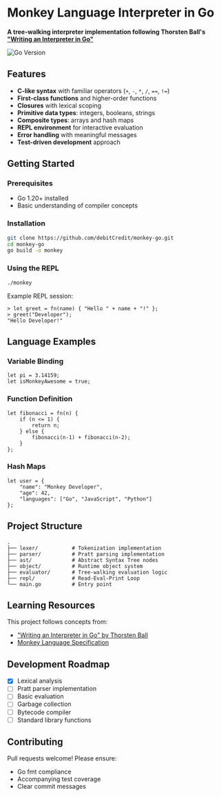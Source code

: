 # Monkey Language Interpreter in Go

**A tree-walking interpreter implementation following Thorsten Ball's ["Writing an Interpreter in Go"](https://interpreterbook.com/)**

![Go Version](https://img.shields.io/badge/Go-1.20%2B-blue)

## Features
- **C-like syntax** with familiar operators (`+`, `-`, `*`, `/`, `==`, `!=`)
- **First-class functions** and higher-order functions
- **Closures** with lexical scoping
- **Primitive data types**: integers, booleans, strings
- **Composite types**: arrays and hash maps
- **REPL environment** for interactive evaluation
- **Error handling** with meaningful messages
- **Test-driven development** approach

## Getting Started

### Prerequisites
- Go 1.20+ installed
- Basic understanding of compiler concepts

### Installation
```bash
git clone https://github.com/debitCredit/monkey-go.git
cd monkey-go
go build -o monkey
```

### Using the REPL
```bash
./monkey
```

Example REPL session:
```monkey
> let greet = fn(name) { "Hello " + name + "!" };
> greet("Developer");
"Hello Developer!"
```

## Language Examples

### Variable Binding
```monkey
let pi = 3.14159;
let isMonkeyAwesome = true;
```

### Function Definition
```monkey
let fibonacci = fn(n) {
    if (n <= 1) {
        return n;
    } else {
        fibonacci(n-1) + fibonacci(n-2);
    }
};
```

### Hash Maps
```monkey
let user = {
    "name": "Monkey Developer",
    "age": 42,
    "languages": ["Go", "JavaScript", "Python"]
};
```

## Project Structure
```
.
├── lexer/           # Tokenization implementation
├── parser/          # Pratt parsing implementation
├── ast/             # Abstract Syntax Tree nodes
├── object/          # Runtime object system
├── evaluator/       # Tree-walking evaluation logic
├── repl/            # Read-Eval-Print Loop
└── main.go          # Entry point
```

## Learning Resources
This project follows concepts from:
- ["Writing an Interpreter in Go" by Thorsten Ball](https://interpreterbook.com/)
- [Monkey Language Specification](https://interpreterbook.com/#the-monkey-language)

## Development Roadmap
- [x] Lexical analysis
- [ ] Pratt parser implementation
- [ ] Basic evaluation
- [ ] Garbage collection
- [ ] Bytecode compiler
- [ ] Standard library functions

## Contributing
Pull requests welcome! Please ensure:
- Go fmt compliance
- Accompanying test coverage
- Clear commit messages

